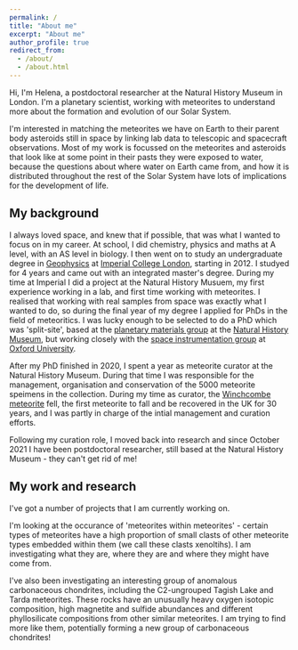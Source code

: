 ```yaml
---
permalink: /
title: "About me"
excerpt: "About me"
author_profile: true
redirect_from: 
  - /about/
  - /about.html
---
```


Hi, I'm Helena, a postdoctoral researcher at the Natural History Museum in London. I'm a planetary scientist, working with meteorites to understand more about the formation and evolution of our Solar System. 

I'm interested in matching the meteorites we have on Earth to their parent body asteroids still in space by linking lab data to telescopic and spacecraft observations. Most of my work is focussed on the meteorites and asteroids that look like at some point in their pasts they were exposed to water, because the questions about where water on Earth came from, and how it is distributed throughout the rest of the Solar System have lots of implications for the development of life.

My background
------
I always loved space, and knew that if possible, that was what I wanted to focus on in my career. At school, I did chemistry, physics and maths at A level, with an AS level in biology. I then went on to study an undergraduate degree in [Geophysics](https://www.imperial.ac.uk/study/courses/undergraduate/geophysics-msci/) at [Imperial College London](https://www.imperial.ac.uk/), starting in 2012. I studyed for 4 years and came out with an integrated master's degree. During my time at Imperial I did a project at the Natural History Musuem, my first experience working in a lab, and first time working with meteorites. I realised that working with real samples from space was exactly what I wanted to do, so during the final year of my degree I applied for PhDs in the field of meteoritics. I was lucky enough to be selected to do a PhD which was 'split-site', based at the [planetary materials group](https://www.nhm.ac.uk/our-science/departments-and-staff/earth-sciences/mineral-and-planetary-sciences.html) at the [Natural History Museum](https://www.nhm.ac.uk/), but working closely with the [space instrumentation group](https://www.physics.ox.ac.uk/research/group/space-instrumentation) at [Oxford University](https://www.ox.ac.uk/). 

After my PhD finished in 2020, I spent a year as meteorite curator at the Natural History Museum. During that time I was responsible for the management, organisation and conservation of the 5000 meteorite speimens in the collection. During my time as curator, the [Winchcombe meteorite](https://www.science.org/doi/10.1126/sciadv.abq3925) fell, the first meteorite to fall and be recovered in the UK for 30 years, and I was partly in charge of the intial management and curation efforts.

Following my curation role, I moved back into research and since October 2021 I have been postdoctoral researcher, still based at the Natural History Museum - they can't get rid of me!

My work and research
------
I've got a number of projects that I am currently working on. 

I'm looking at the occurance of 'meteorites within meteorites' - certain types of meteorites have a high proportion of small clasts of other meteorite types embedded within them (we call these clasts xenoltihs). I am investigating what they are, where they are and where they might have come from.

I've also been investigating an interesting group of anomalous carbonaceous chondrites, including the C2-ungrouped Tagish Lake and Tarda meteorites. These rocks have an unusually heavy oxygen isotopic composition, high magnetite and sulfide abundances and different phyllosilicate compositions from other similar meteorites. I am trying to find more like them, potentially forming a new group of carbonaceous chondrites!


<!--Techniques-->
<!-- ------ -->
<!-- I use a variety of instruments and experimental techniques to do my research.-->
<!-- 1. *X-ray diffraction (XRD)*: This is a non destructive technique which investigates the crystalline structure of minerals. I primarily use powder XRD of complex materials (meteorites) to identify what minerals are present in the sample, and in what abundance. -->
<!-- 1. *Infrared (IR) spectroscopy*: This technique measures the interaction of infrared light with a material. There are a number of different types of IR spectroscopy which I use; diffuse reflectance spectroscopy can be collected from powdered meteorites, micro reflectance spectroscopy collects IR light reflected from solid samples like chips and thin sections, and emissivity can be collected from large amounts of powdered meteorites in specialised environmental chambers. -->
<!-- 1. *Thermogravimetric analysis (TGA)*: This is a deceptively simple technique where the mass of a sample is monitored as it is heated to a high temperature. It allows us to measure the abundance and type of minerals which host volatile molecules, such as water. -->
